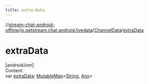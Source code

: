 ```yaml
---
title: extra-data
---
```

//[stream-chat-android-offline](../../../index.md)/[io.getstream.chat.android.livedata](../index.md)/[ChannelData](index.md)/[extraData](extraData.md)



# extraData  
[androidJvm]  
Content  
var [extraData](extraData.md): [MutableMap](https://kotlinlang.org/api/latest/jvm/stdlib/kotlin.collections/-mutable-map/index.html)&lt;[String](https://kotlinlang.org/api/latest/jvm/stdlib/kotlin/-string/index.html), [Any](https://kotlinlang.org/api/latest/jvm/stdlib/kotlin/-any/index.html)&gt;  



